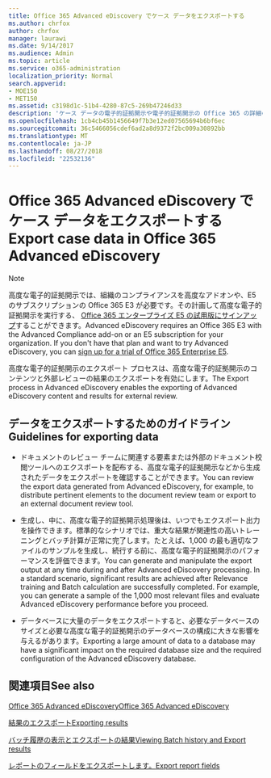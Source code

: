 ```yaml
---
title: Office 365 Advanced eDiscovery でケース データをエクスポートする
ms.author: chrfox
author: chrfox
manager: laurawi
ms.date: 9/14/2017
ms.audience: Admin
ms.topic: article
ms.service: o365-administration
localization_priority: Normal
search.appverid:
- MOE150
- MET150
ms.assetid: c3198d1c-51b4-4280-87c5-269b47246d33
description: 'ケース データの電子的証拠開示や電子的証拠開示の Office 365 の詳細のエクスポート プロセスを使用して、結果をエクスポートするためのガイドラインを理解します。  '
ms.openlocfilehash: 1cb4cb45b1456649f7b3e12ed07565694b6bf6ec
ms.sourcegitcommit: 36c5466056cdef6ad2a8d9372f2bc009a30892bb
ms.translationtype: MT
ms.contentlocale: ja-JP
ms.lasthandoff: 08/27/2018
ms.locfileid: "22532136"
---
```

# <a name="export-case-data-in-office-365-advanced-ediscovery"></a><span data-ttu-id="6092b-103">Office 365 Advanced eDiscovery でケース データをエクスポートする</span><span class="sxs-lookup"><span data-stu-id="6092b-103">Export case data in Office 365 Advanced eDiscovery</span></span>

> [!NOTE]
> <span data-ttu-id="6092b-p101">高度な電子的証拠開示では、組織のコンプライアンスを高度なアドオンや、E5 のサブスクリプションの Office 365 E3 が必要です。その計画して高度な電子的証拠開示を実行する、 [Office 365 エンタープライズ E5 の試用版にサインアップ](https://go.microsoft.com/fwlink/p/?LinkID=698279)することができます。</span><span class="sxs-lookup"><span data-stu-id="6092b-p101">Advanced eDiscovery requires an Office 365 E3 with the Advanced Compliance add-on or an E5 subscription for your organization. If you don't have that plan and want to try Advanced eDiscovery, you can [sign up for a trial of Office 365 Enterprise E5](https://go.microsoft.com/fwlink/p/?LinkID=698279).</span></span> 
  
<span data-ttu-id="6092b-106">高度な電子的証拠開示のエクスポート プロセスは、高度な電子的証拠開示のコンテンツと外部レビューの結果のエクスポートを有効にします。</span><span class="sxs-lookup"><span data-stu-id="6092b-106">The Export process in Advanced eDiscovery enables the exporting of Advanced eDiscovery content and results for external review.</span></span> 
  
## <a name="guidelines-for-exporting-data"></a><span data-ttu-id="6092b-107">データをエクスポートするためのガイドライン</span><span class="sxs-lookup"><span data-stu-id="6092b-107">Guidelines for exporting data</span></span>

- <span data-ttu-id="6092b-108">ドキュメントのレビュー チームに関連する要素または外部のドキュメント校閲ツールへのエクスポートを配布する、高度な電子的証拠開示などから生成されたデータをエクスポートを確認することができます。</span><span class="sxs-lookup"><span data-stu-id="6092b-108">You can review the export data generated from Advanced eDiscovery, for example, to distribute pertinent elements to the document review team or export to an external document review tool.</span></span>
    
- <span data-ttu-id="6092b-p102">生成し、中に、高度な電子的証拠開示処理後は、いつでもエクスポート出力を操作できます。標準的なシナリオでは、重大な結果が関連性の高いトレーニングとバッチ計算が正常に完了します。たとえば、1,000 の最も適切なファイルのサンプルを生成し、続行する前に、高度な電子的証拠開示のパフォーマンスを評価できます。</span><span class="sxs-lookup"><span data-stu-id="6092b-p102">You can generate and manipulate the export output at any time during and after Advanced eDiscovery processing. In a standard scenario, significant results are achieved after Relevance training and Batch calculation are successfully completed. For example, you can generate a sample of the 1,000 most relevant files and evaluate Advanced eDiscovery performance before you proceed.</span></span>
    
- <span data-ttu-id="6092b-112">データベースに大量のデータをエクスポートすると、必要なデータベースのサイズと必要な高度な電子的証拠開示のデータベースの構成に大きな影響を与えるがあります。</span><span class="sxs-lookup"><span data-stu-id="6092b-112">Exporting a large amount of data to a database may have a significant impact on the required database size and the required configuration of the Advanced eDiscovery database.</span></span>
    
## <a name="see-also"></a><span data-ttu-id="6092b-113">関連項目</span><span class="sxs-lookup"><span data-stu-id="6092b-113">See also</span></span>

[<span data-ttu-id="6092b-114">Office 365 Advanced eDiscovery</span><span class="sxs-lookup"><span data-stu-id="6092b-114">Office 365 Advanced eDiscovery</span></span>](office-365-advanced-ediscovery.md)
  
[<span data-ttu-id="6092b-115">結果のエクスポート</span><span class="sxs-lookup"><span data-stu-id="6092b-115">Exporting results </span></span>](export-results-in-advanced-ediscovery.md)
  
[<span data-ttu-id="6092b-116">バッチ履歴の表示とエクスポートの結果</span><span class="sxs-lookup"><span data-stu-id="6092b-116">Viewing Batch history and Export results</span></span>](view-batch-history-and-export-past-results.md)

[<span data-ttu-id="6092b-117">レポートのフィールドをエクスポートします。</span><span class="sxs-lookup"><span data-stu-id="6092b-117">Export report fields</span></span>](export-report-fields-in-advanced-ediscovery.md)

